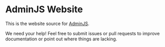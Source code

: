 # AdminJS Website

This is the website source for [AdminJS](http://adminjs.com).

We need your help! Feel free to submit issues or pull requests to improve documentation or point out where things are lacking.
